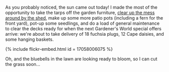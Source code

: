 As you probably noticed, the sun came out today! I made the most of the opportunity to take the tarps off the garden furniture, [clear up the mess around by the shed](https://www.flickr.com/photos/pikesley/16871815499/in/photostream/), make up some more patio pots (including a fern for the front yard), pot-up some seedlings, and do a load of general maintenance to clear the decks ready for when the next Gardener's World special offers arrive: we're about to take delivery of 18 fuchsia plugs, 12 Cape daisies, and some hanging baskets.

{% include flickr-embed.html id = 17058006075 %}

Oh, and the bluebells in the lawn are looking ready to bloom, so I can cut the grass soon...
